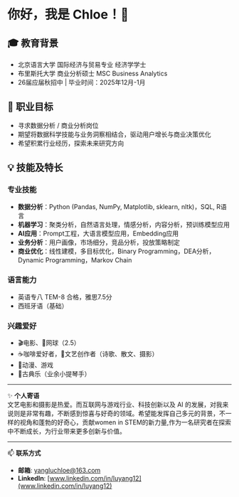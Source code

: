 # 你好，我是 Chloe！👋

## 🎓 教育背景
- 北京语言大学 国际经济与贸易专业 经济学学士
- 布里斯托大学 商业分析硕士 MSC Business Analytics
- 26届应届秋招中 | 毕业时间：2025年12月-1月

## 🎯 职业目标
- 寻求数据分析 / 商业分析岗位
- 期望将数据科学技能与业务洞察相结合，驱动用户增长与商业决策优化
- 希望积累行业经历，探索未来研究方向

## 💡 技能及特长
### 专业技能
- **数据分析**：Python (Pandas, NumPy, Matplotlib, sklearn, nltk)，SQL, R语言
- **机器学习**：聚类分析，自然语言处理，情感分析，内容分析，预训练模型应用
- **AI应用**：Prompt工程，大语言模型应用，Embedding应用
- **业务分析**：用户画像，市场细分，竞品分析，投放策略制定
- **商业优化**：线性建模，多目标优化，Binary Programming，DEA分析，Dynamic Programming，Markov Chain

### 语言能力
- 英语专八 TEM-8 合格，雅思7.5分
- 西班牙语（基础）

### 兴趣爱好
- 🎬电影、🎾网球（2.5）
- ☕咖啡爱好者，📖文艺创作者（诗歌、散文、摄影）
- 🧩动漫、游戏
- 🎻古典乐（业余小提琴手）

---

✨ **个人寄语**  
文艺电影和摄影是热爱。而互联网与游戏行业、科技创新以及 AI 的发展，对我来说则是非常有趣，不断感到惊喜与好奇的领域。希望能发挥自己多元的背景，不一样的视角和蓬勃的好奇心，贡献women in STEM的新力量,作为一名研究者在探索中不断成长，为行业带来更多创新与价值。

---

📫 **联系方式**  
- **邮箱**: yangluchloe@163.com  
- **LinkedIn**: [www.linkedin.com/in/luyang12](www.linkedin.com/in/luyang12)

